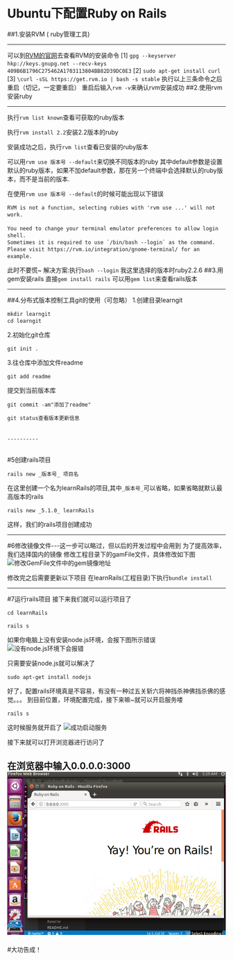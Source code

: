 # Ubuntu下配置Ruby on Rails
##1.安装RVM   ( ruby管理工具)


----------


可以到[RVM的官网](http://www.rvm.io/)去查看RVM的安装命令
[1]
`gpg --keyserver hkp://keys.gnupg.net --recv-keys 409B6B1796C275462A1703113804BB82D39DC0E3`
[2]
 `sudo apt-get install curl`
[3]
`\curl -sSL https://get.rvm.io | bash -s stable`
执行以上三条命令之后重启（切记，一定要重启）
重启后输入`rvm -v`来确认rvm安装成功
##2.使用rvm安装ruby


----------


执行`rvm list known`查看可获取的ruby版本

执行`rvm install 2.2`安装2.2版本的ruby

安装成功之后，执行`rvm list`查看已安装的ruby版本

可以用`rvm use 版本号 --default`来切换不同版本的ruby
其中default参数是设置默认的ruby版本，如果不加default参数，那在另一个终端中会选择默认的ruby版本，而不是当前的版本.

在使用`rvm use 版本号 --default`的时候可能出现以下错误

```
RVM is not a function, selecting rubies with 'rvm use ...' will not work.

You need to change your terminal emulator preferences to allow login shell.
Sometimes it is required to use `/bin/bash --login` as the command.
Please visit https://rvm.io/integration/gnome-terminal/ for an example.

```
此时不要慌~
解决方案:执行`bash --login`
我这里选择的版本时ruby2.2.6
##3.用gem安装rails
直接`gem install rails`
可以用`gem list`来查看rails版本


----------


##4.分布式版本控制工具git的使用（可忽略）
1.创建目录learngit
```
mkdir learngit
cd learngit
```
2.初始化git仓库

```
git init .
```
3.往仓库中添加文件readme

```
git add readme
```
提交到当前版本库

```
git commit -am"添加了readme"
```

```
git status查看版本更新信息


----------


```
#5创建rails项目

```
rails new _版本号_ 项目名
```
在这里创建一个名为learnRails的项目,其中`_版本号_`可以省略，如果省略就默认最高版本的rails

```
rails new _5.1.0_ learnRails
```
这样，我们的rails项目创建成功


----------


#6修改镜像文件---这一步可以略过，但以后的开发过程中会用到
为了提高效率，我们选择国内的镜像
修改工程目录下的gamFile文件，具体修改如下图
![修改GemFile文件中的gem镜像地址](http://img.blog.csdn.net/20170504190748205?watermark/2/text/aHR0cDovL2Jsb2cuY3Nkbi5uZXQvc2VsYTA3MDg=/font/5a6L5L2T/fontsize/400/fill/I0JBQkFCMA==/dissolve/70/gravity/SouthEast)

修改完之后需要更新以下项目
在learnRails(工程目录)下执行`bundle install`


----------


#7运行rails项目
接下来我们就可以运行项目了

```
cd learnRails
```
```
rails s
```
如果你电脑上没有安装node.js环境，会报下图所示错误
![没有node.js环境下会报错](http://img.blog.csdn.net/20170504193326999?watermark/2/text/aHR0cDovL2Jsb2cuY3Nkbi5uZXQvc2VsYTA3MDg=/font/5a6L5L2T/fontsize/400/fill/I0JBQkFCMA==/dissolve/70/gravity/SouthEast)

只需要安装node.js就可以解决了

```
sudo apt-get install nodejs
```
好了，配置rails环境真是不容易，有没有一种过五关斩六将神挡杀神佛挡杀佛的感觉。。。
到目前位置，环境配置完成，接下来嘛~就可以开启服务喽

```
rails s
```
这时候服务就开启了
![成功启动服务](http://img.blog.csdn.net/20170504194304254?watermark/2/text/aHR0cDovL2Jsb2cuY3Nkbi5uZXQvc2VsYTA3MDg=/font/5a6L5L2T/fontsize/400/fill/I0JBQkFCMA==/dissolve/70/gravity/SouthEast)

接下来就可以打开浏览器进行访问了

在浏览器中输入0.0.0.0:3000
![大功告成](img/001.png)
--------
#大功告成！
